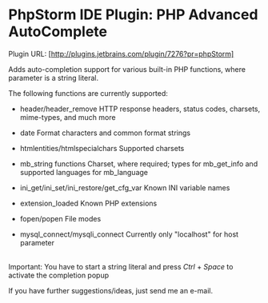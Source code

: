 # PhpStorm IDE Plugin: PHP Advanced AutoComplete

Plugin URL: [http://plugins.jetbrains.com/plugin/7276?pr=phpStorm]

Adds auto-completion support for various built-in PHP functions, where parameter is a string literal.


The following functions are currently supported:

* header/header_remove
    HTTP response headers, status codes, charsets, mime-types, and much more

* date
    Format characters and common format strings

* htmlentities/htmlspecialchars
    Supported charsets

* mb_string functions
    Charset, where required; types for mb_get_info and supported languages for mb_language

* ini_get/ini_set/ini_restore/get_cfg_var
    Known INI variable names

* extension_loaded
    Known PHP extensions

* fopen/popen
    File modes

* mysql_connect/mysqli_connect
    Currently only &quot;localhost&quot; for host parameter<br><br></li>

Important:
You have to start a string literal and press <i>Ctrl</i> + <i>Space</i> to activate the completion popup

If you have further suggestions/ideas, just send me an e-mail.